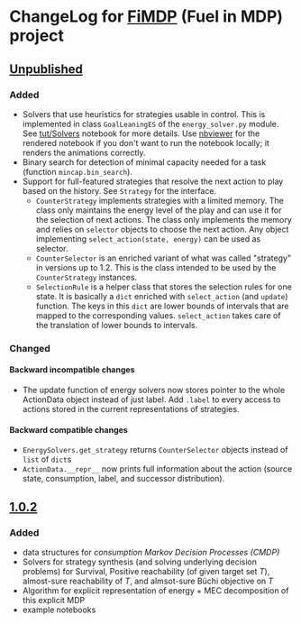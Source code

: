 # ChangeLog for [FiMDP](https://github.com/xblahoud/FiMDP) (Fuel in MDP) project

## [Unpublished]

### Added
 * Solvers that use heuristics for strategies usable in control. This is implemented in class
   `GoalLeaningES` of the `energy_solver.py` module. See [tut/Solvers](tut/Solvers.ipynb)
   notebook for more details. Use [nbviewer] for the rendered notebook if you don't want
   to run the notebook locally; it renders the animations correctly.
 * Binary search for detection of minimal capacity needed for a task (function `mincap.bin_search`).
 * Support for full-featured strategies that resolve the next action to play based on the history. See `Strategy`
   for the interface.
     - `CounterStrategy` implements strategies with a limited memory. The class only
     maintains the energy level of the play and can use it for the selection of next
     actions. The class only implements the memory and relies on `selector` objects
     to choose the next action. Any object implementing `select_action(state, energy)`
     can be used as selector.
     - `CounterSelector` is an enriched variant of what was called "strategy" in
     versions up to 1.2. This is the class intended to be used by the
     `CounterStrategy` instances.
     - `SelectionRule` is a helper class that stores the selection rules for one
     state. It is basically a `dict` enriched with `select_action` (and `update`)
     function. The keys in this `dict` are lower bounds of intervals that are
     mapped to the corresponding values. `select_action` takes care of the
     translation of lower bounds to intervals.
 
### Changed

#### Backward incompatible changes
 * The update function of energy solvers now stores pointer to the whole ActionData object instead of
   just label. Add `.label` to every access to actions stored in the current representations
   of strategies.

#### Backward compatible changes
 * `EnergySolvers.get_strategy` returns `CounterSelector` objects instead of `list` of `dict`s
 * `ActionData.__repr__` now prints full information about the action (source state, consumption, label, and successor distribution).

## [1.0.2]

### Added
 * data structures for *consumption Markov Decision Processes (CMDP)*
 * Solvers for strategy synthesis (and solving underlying decision problems) for Survival, Positive reachability 
 (of given target set $`T`$), almost-sure reachability of $`T`$, and almsot-sure Büchi objective on $`T`$
 * Algorithm for explicit representation of energy + MEC decomposition of this explicit MDP
 * example notebooks

[Unpublished]: https://github.com/xblahoud/FiMDP/compare/v1.0.2..HEAD
[1.0.2]: https://github.com/xblahoud/FiMDP/tree/v1.0.2

[nbviewer]: https://nbviewer.jupyter.org/